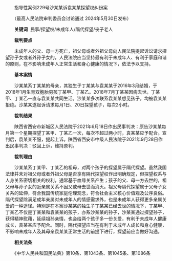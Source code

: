　　指导性案例229号沙某某诉袁某某探望权纠纷案

　　（最高人民法院审判委员会讨论通过 2024年5月30日发布）

　　**关键词**  民事/探望权/未成年人/隔代探望/丧子老人

　　**裁判要点**

　　未成年人的父、母一方死亡，祖父母或者外祖父母向人民法院提起诉讼请求探望孙子女或者外孙子女的，人民法院应当坚持最有利于未成年人、有利于家庭和谐的原则，在不影响未成年人正常生活和身心健康的情况下，依法予以支持。

　　**基本案情**

　　沙某某系丁某某的母亲，其独生子丁某某与袁某某于2016年3月结婚，于2018年1月生育双胞胎男孩丁某甲、丁某乙。2018年7月丁某某因病去世。丁某甲、丁某乙一直与袁某某共同生活。沙某某多次联系袁某某想见孩子，均被袁某某拒绝。沙某某遂起诉请求每月1日、20日探望孩子，每次2小时。

　　**裁判结果**

　　陕西省西安市新城区人民法院于2021年6月18日作出民事判决：原告沙某某每月第一个星期探望丁某甲、丁某乙一次，每次不超过两小时，袁某某应予配合。宣判后，袁某某不服，提起上诉。陕西省西安市中级人民法院于2021年9月28日作出民事判决：驳回上诉，维持原判。

　　**裁判理由**

　　沙某某系丁某甲、丁某乙的祖母，对两个孩子的探望属于隔代探望。虽然我国法律并未对祖父母或者外祖父母是否享有隔代探望权作出明确规定，但探望权系与人身关系密切相关的权利，通常基于血缘关系产生；孩子的父、母一方去世的，祖父母与孙子女的近亲属关系不因父或母去世而消灭。祖父母隔代探望属于父母子女关系的延伸，符合我国传统家庭伦理观念，符合社会主义核心价值观及公序良俗。隔代探望除满足成年亲属对未成年人的情感需求外，也是未成年人获得更多亲属关爱的一种途径。特别是在本案沙某某的独生子丁某某已经去世的情况下，丁某甲、丁某乙不仅是丁某某和袁某某的孩子，亦系沙某某的孙子，沙某某通过探望孙子，获得精神慰藉，延续祖孙亲情，也会给两个孩子多一份关爱，有利于未成年人健康成长，袁某某应予配合。同时，隔代探望应当在有利于未成年人成长和身心健康，不影响未成年人及其母亲袁某某正常生活的前提下进行，探望前应当做好沟通。

　　**相关法条**

　　《中华人民共和国民法典》第10条、第1043条、第1045条、第1086条